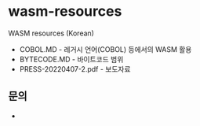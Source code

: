 # wasm-resources
WASM resources (Korean)

  * COBOL.MD - 레거시 언어(COBOL) 등에서의 WASM 활용
  * BYTECODE.MD - 바이트코드 범위
  * PRESS-20220407-2.pdf - 보도자료

## 문의
  * 
